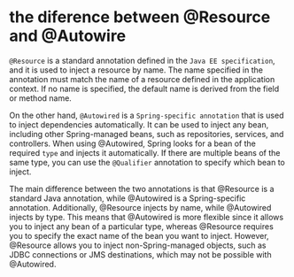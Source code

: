 # the diference between @Resource and @Autowire

`@Resource` is a standard annotation defined in the `Java EE specification`,
and it is used to inject a resource by name.
The name specified in the annotation must match the name of a resource
defined in the application context. If no name is specified,
the default name is derived from the field or method name.

On the other hand, `@Autowired` is a `Spring-specific annotation`
that is used to inject dependencies automatically. It can be used to inject any bean,
including other Spring-managed beans, such as repositories, services, and controllers.
When using @Autowired, Spring looks for a bean of the required `type` and injects it automatically.
If there are multiple beans of the same type,
you can use the `@Qualifier` annotation to specify which bean to inject.

The main difference between the two annotations is that @Resource is a standard Java annotation,
while @Autowired is a Spring-specific annotation. Additionally, @Resource injects by name, 
while @Autowired injects by type. This means that @Autowired is more flexible 
since it allows you to inject any bean of a particular type, whereas @Resource requires you to specify the exact name 
of the bean you want to inject. However, @Resource allows you to inject non-Spring-managed
objects, such as JDBC connections or JMS destinations, which may not be possible with @Autowired.

